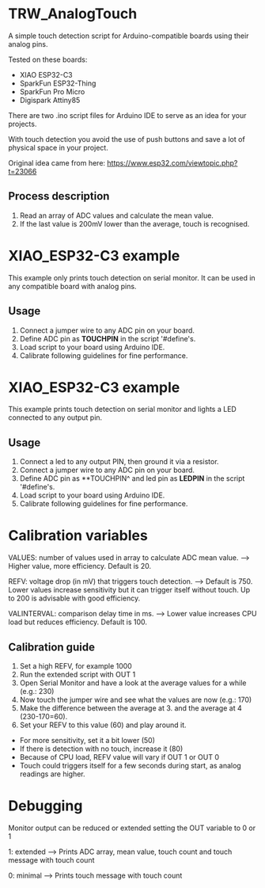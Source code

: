 # TRW_AnalogTouch

A simple touch detection script for Arduino-compatible boards using their analog pins.

Tested on these boards:
 - XIAO ESP32-C3
 - SparkFun ESP32-Thing
 - SparkFun Pro Micro
 - Digispark Attiny85

There are two .ino script files for Arduino IDE to serve as an idea for your projects.

With touch detection you avoid the use of push buttons and save a lot of physical space in your project.

Original idea came from here:
https://www.esp32.com/viewtopic.php?t=23066

## Process description
1. Read an array of ADC values and calculate the mean value.
2. If the last value is 200mV lower than the average, touch is recognised.

# XIAO_ESP32-C3 example

This example only prints touch detection on serial monitor.
It can be used in any compatible board with analog pins.

## Usage
1. Connect a jumper wire to any ADC pin on your board.
2. Define ADC pin as **TOUCHPIN** in the script '#define's.
3. Load script to your board using Arduino IDE.
4. Calibrate following guidelines for fine performance.

# XIAO_ESP32-C3 example

This example prints touch detection on serial monitor and lights a LED connected to any output pin.

## Usage
1. Connect a led to any output PIN, then ground it via a resistor.
2. Connect a jumper wire to any ADC pin on your board.
3. Define ADC pin as **TOUCHPIN^ and led pin as **LEDPIN** in the script '#define's.
4. Load script to your board using Arduino IDE.
5. Calibrate following guidelines for fine performance.


# Calibration variables

VALUES: number of values used in array to calculate ADC mean value.
  --> Higher value, more efficiency. Default is 20.

REFV: voltage drop (in mV) that triggers touch detection.
  --> Default is 750. Lower values increase sensitivity but it can trigger itself without touch. Up to 200 is advisable with good efficiency. 

VALINTERVAL: comparison delay time in ms.
  --> Lower value increases CPU load but reduces efficiency. Default is 100.

## Calibration guide
1. Set a high REFV, for example 1000
2. Run the extended script with OUT 1
3. Open Serial Monitor and have a look at the average values for a while (e.g.: 230)
4. Now touch the jumper wire and see what the values are now (e.g.: 170)
5. Make the difference between the average at 3. and the average at 4 (230-170=60).
6. Set your REFV to this value (60) and play around it.
- For more sensitivity, set it a bit lower (50)
- If there is detection with no touch, increase it (80)
- Because of CPU load, REFV value will vary if OUT 1 or OUT 0
- Touch could triggers itself for a few seconds during start, as analog readings are higher.

# Debugging

Monitor output can be reduced or extended setting the OUT variable to 0 or 1

1: extended --> Prints ADC array, mean value, touch count and touch message with touch count

0: minimal  --> Prints touch message with touch count
